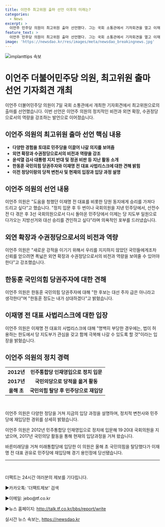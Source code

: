 ```yaml
---
title: 이언주 최고위원 출마 선언 이후의 미래는?
categories:
  - News
excerpt: >
  이언주 민주당 의원이 최고위원 출마 선언했다. 그는 국회 소통관에서 기자회견을 열고 이재명 대표 등에게 승리를 가져다 드리고 싶다며 민주당의 지도부로 지방선거와 대선 승리를 견인하고 싶다고 밝혔다. 또한, 윤석열 검사와 윤 정부를 비판하며 외연확장과 수권정당으로서의 비전과 역량을 보여주어야 한다고 강조했다. 또한, 한동훈 국민의힘 당권주자와 이재명 전 대표에 대한 의견을 피력했다. 
feature_text: >
  이언주 민주당 의원이 최고위원 출마 선언했다. 그는 국회 소통관에서 기자회견을 열고 이재명 대표 등에게 승리를 가져다 드리고 싶다며 민주당의 지도부로 지방선거와 대선 승리를 견인하고 싶다고 밝혔다. 또한, 윤석열 검사와 윤 정부를 비판하며 외연확장과 수권정당으로서의 비전과 역량을 보여주어야 한다고 강조했다. 또한, 한동훈 국민의힘 당권주자와 이재명 전 대표에 대한 의견을 피력했다. 
image: 'https://newsdao.kr/res/images/meta/newsdao_breakingnews.jpg'
---
```


<p><img src="https://newsdao.kr/res/images/meta/newsdao_breakingnews.jpg" alt="implanttips 속보" /></p>

<h1>이언주 더불어민주당 의원, 최고위원 출마 선언 기자회견 개최</h1>

<p data-ke-size="size16">이언주 더불어민주당 의원이 7일 국회 소통관에서 개최한 기자회견에서 최고위원으로의 출마를 선언했습니다. 이번 선언은 이언주 의원의 정치적인 비전과 외연 확장, 수권정당으로서의 역량을 강조하는 발언으로 이어졌습니다.</p>

<h2 data-ke-size="size26">이언주 의원의 최고위원 출마 선언 핵심 내용</h2>

<ul>
  <li><b>다양한 경험을 토대로 민주당을 이끌어 나갈 의지를 보여줌</b></li>
  <li><b>외연 확장과 수권정당으로서의 비전과 역량을 강조</b></li>
  <li><b>윤석열 검사 대통령 지지 반대 및 정권 비판 등 지난 활동 소개</b></li>
  <li><b>한동훈 국민의힘 당권주자와 이재명 전 대표 사법리스크에 대한 견해 밝힘</b></li>
  <li><b>이전 정당이랑의 당적 변천사 및 현재의 입장과 입당 과정 설명</b></li>
</ul>

<h2 data-ke-size="size26">이언주 의원의 선언 내용</h2>

<p data-ke-size="size16">이언주 의원은 "도움을 청했던 이재명 전 대표를 비롯한 당원 동지에게 승리를 가져다 드리고 싶다"고 했습니다. "정치 입문 후 두 번이나 국회의원을 지낸 민주당에서, 산전수전 다 겪은 후 3선 국회의원으로서 다시 돌아온 민주당에서 이제는 당 지도부 일원으로 다가오는 지방선거와 대선 승리를 견인하고 싶다"라며 의욕적인 포부를 드러냈습니다.</p>

<h2 data-ke-size="size26">외연 확장과 수권정당으로서의 비전과 역량</h2>

<p data-ke-size="size16">이언주 의원은 "새로운 강적을 이기기 위해서 우리를 지지하지 않았던 국민들에게조차 신뢰를 얻으려면 폭넓은 외연 확장과 수권정당으로서의 비전과 역량을 보여줄 수 있어야 한다"고 강조했습니다.</p>

<h2 data-ke-size="size26">한동훈 국민의힘 당권주자에 대한 견해</h2>

<p data-ke-size="size16">이언주 의원은 한동훈 국민의힘 당권주자에 대해 "한 후보는 대선 주자 급은 아니라고 생각한다"며 "한동훈 정도는 내가 상대하겠다"고 밝혔습니다.</p>

<h2 data-ke-size="size26">이재명 전 대표 사법리스크에 대한 입장</h2>

<p data-ke-size="size16">이언주 의원은 이재명 전 대표의 사법리스크에 대해 "명백히 부당한 경우에는, 법이 허용하는 한도에서 당 지도부가 관심을 갖고 함께 극복해 나갈 수 있도록 할 것"이라는 입장을 밝혔습니다.</p>

<h2 data-ke-size="size26">이언주 의원의 정치 경력</h2>

<table>
  <tr>
    <td style="text-align: center; height: 17px;"><b>2012년</b></td>
    <td style="text-align: center; height: 17px;"><b>민주통합당 인재영입으로 정치 입문</b></td>
  </tr>
  <tr>
    <td style="text-align: center; height: 17px;"><b>2017년</b></td>
    <td style="text-align: center; height: 17px;"><b>국민의당으로 당적을 옮겨 활동</b></td>
  </tr>
  <tr>
    <td style="text-align: center; height: 17px;"><b>올해 초</b></td>
    <td style="text-align: center; height: 17px;"><b>국민의힘 탈당 후 민주당으로 재입당</b></td>
  </tr>
</table>

<p data-ke-size="size16">&nbsp;</p>

<p data-ke-size="size16">이언주 의원은 다양한 정당을 거쳐 지금의 입당 과정을 설명하며, 정치적 변천사와 민주당에 재입당한 경위를 상세히 밝혔습니다.</p>

<p data-ke-size="size16">이언주 의원은 2012년 민주통합당 인재영입으로 정치에 입문해 19·20대 국회의원을 지냈으며, 2017년 국민의당 활동을 통해 현재의 입당과정을 거쳐 왔습니다.</p>

<p data-ke-size="size16">바른미래당을 거쳐 미래통합당에 입당한 이 의원은 올해 초 국민의힘을 탈당했다가 이재명 전 대표 권유로 민주당에 재입당해 경기 용인정에 당선됐습니다.</p>

<hr>

<p data-ke-size="size16">&nbsp;</p>

<p data-ke-size="size16">더팩트는 24시간 여러분의 제보를 기다립니다.</p>

<p data-ke-size="size16">▶카카오톡: '더팩트제보' 검색</p>

<p data-ke-size="size16">▶이메일: jebo@tf.co.kr</p>

<p data-ke-size="size16">▶뉴스 홈페이지: <a href="http://talk.tf.co.kr/bbs/report/write">http://talk.tf.co.kr/bbs/report/write</a></p>
실시간 뉴스 속보는, <a href="https://newsdao.kr" rel="dofollow">https://newsdao.kr</a>


